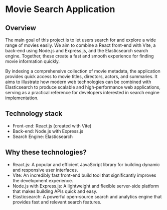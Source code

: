 # Movie Search Application

## Overview
The main goal of this project is to let users search for and explore a wide range of movies easily. We aim to combine a React front-end with Vite, a back-end using Node.js and Express.js, and the Elasticsearch search engine. Together, these create a fast and smooth experience for finding movie information quickly.

By indexing a comprehensive collection of movie metadata, the application provides quick access to movie titles, directors, actors, and summaries. It aims to illustrate how modern web technologies can be combined with Elasticsearch to produce scalable and high-performance web applications, serving as a practical reference for developers interested in search engine implementation.

## Technology stack
* Front-end: React.js (created with Vite)
* Back-end: Node.js with Express.js
* Search Engine: Elasticsearch

## Why these technologies?
* React.js: A popular and efficient JavaScript library for building dynamic and responsive user interfaces.
* Vite: An incredibly fast front-end build tool that significantly improves the development experience.
* Node.js with Express.js: A lightweight and flexible server-side platform that makes building APIs quick and easy.
* Elasticsearch: A powerful open-source search and analytics engine that provides fast and relevant search features.

